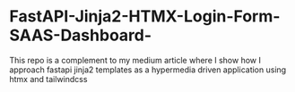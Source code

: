 # FastAPI-Jinja2-HTMX-Login-Form-SAAS-Dashboard-
This repo is a complement to my medium article where I show how I approach fastapi jinja2 templates as a hypermedia driven application using htmx and tailwindcss
